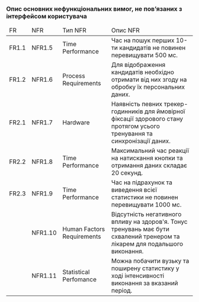 ### Опис  основних  нефункціональних  вимог,  не пов’язаних з інтерфейсом користувача 

<table>
    <thead>
        <tr>
            <td>FR</td>
            <td>NFR</td>
            <td>Тип NFR</td>
            <td>Опис NFR</td>
        </tr>
    </thead>
    <tbody>
        <tr>
            <td>FR1.1</td>
            <td>NFR1.5</td>
            <td>Time Performance</td>
            <td>Час на пошук перших 10-ти кандидатів не повинен перевищувати 500 мс.</td>
        </tr>
        <tr>
            <td>FR1.2</td>
            <td>NFR1.6</td>
            <td>Process Requirements</td>
            <td>Для відображення кандидатів необхідно отримати від них згоду на обробку їх персональних даних.</td>
        </tr>
        <tr>
            <td>FR2.1</td>
            <td>NFR1.7</td>
            <td>Hardware</td>
            <td>Наявність певних трекер-годинників для ймовірної фіксації здорового стану протягом усього тренування та синхронізації даних.</td>
        </tr>
        <tr>
            <td>FR2.2</td>
            <td>NFR1.8</td>
            <td>Time Performance</td>
            <td>Максимальний час реакції на натискання кнопки та отримання даних складає 20 секунд.</td>
        </tr>
        <tr>
            <td>FR2.3</td>
            <td>NFR1.9</td>
            <td>Time Performance</td>
            <td>Час на підрахунок та виведення всієї статистики не повинен перевищувати 1000 мс.</td>
        </tr>
            <tr>
            <td></td>
            <td>NFR1.10</td>
            <td>Human Factors Requirements</td>
            <td>Відсутність негативного впливу на здоров'я. Тонус тренувань має бути схвалений тренером та лікарем для подальшого виконання.</td>
        </tr>
        </tr>
            <tr>
            <td></td>
            <td>NFR1.11</td>
            <td>Statistical Perfomance</td>
            <td>Можна побачити вузьку та поширену статистику у ході інтенсивності виконання за вказаний період.</td>
        </tr>
    </tbody>
</table>

